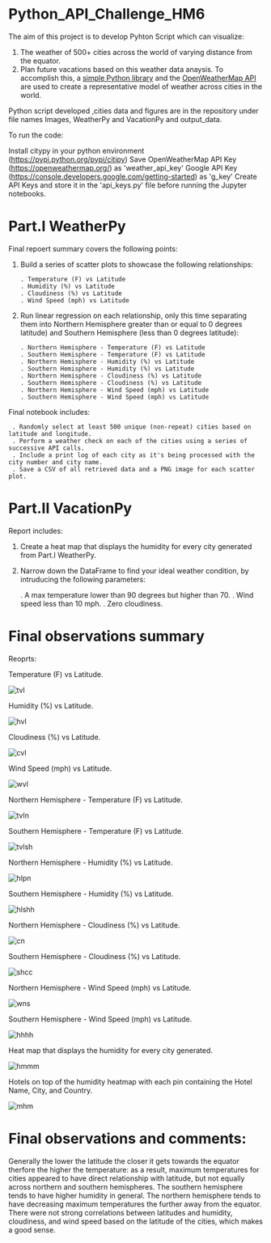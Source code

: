 # Python_API_Challenge_HM6

The aim of this project is to develop Pyhton Script which can visualize:
1. The weather of 500+ cities across the world of varying distance from the equator.
2. Plan future vacations based on this weather data anaysis.
To accomplish this, a [simple Python library](https://pypi.org/project/citipy/) and the [OpenWeatherMap API](https://openweathermap.org/api) are used to create a representative model of weather across cities in the world.

Python script developed ,cities data and figures are in the repository under file names Images, WeatherPy and VacationPy and output_data.

To run the code:

Install citypy in your python environment (https://pypi.python.org/pypi/citipy)
Save OpenWeatherMap API Key (https://openweathermap.org/) as 'weather_api_key'
Google API Key (https://console.developers.google.com/getting-started) as 'g_key'
Create API Keys and store it in the 'api_keys.py' file before running the Jupyter notebooks.

# Part.I  WeatherPy

Final repoert summary covers the following points:

1. Build a series of scatter plots to showcase the following relationships:

       . Temperature (F) vs Latitude
       . Humidity (%) vs Latitude
       . Cloudiness (%) vs Latitude
       . Wind Speed (mph) vs Latitude
       
2. Run linear regression on each relationship, only this time separating them into Northern Hemisphere greater than or equal to 0 degrees latitude) and Southern      Hemisphere (less than 0 degrees latitude):

       . Northern Hemisphere - Temperature (F) vs Latitude
       . Southern Hemisphere - Temperature (F) vs Latitude
       . Northern Hemisphere - Humidity (%) vs Latitude
       . Southern Hemisphere - Humidity (%) vs Latitude
       . Northern Hemisphere - Cloudiness (%) vs Latitude
       . Southern Hemisphere - Cloudiness (%) vs Latitude
       . Northern Hemisphere - Wind Speed (mph) vs Latitude
       . Southern Hemisphere - Wind Speed (mph) vs Latitude
      

Final notebook includes:

     . Randomly select at least 500 unique (non-repeat) cities based on latitude and longitude.
     . Perform a weather check on each of the cities using a series of successive API calls.
     . Include a print log of each city as it's being processed with the city number and city name.
     . Save a CSV of all retrieved data and a PNG image for each scatter plot.

# Part.II VacationPy

Report includes:

1. Create a heat map that displays the humidity for every city generated from Part.I WeatherPy.

2. Narrow down the DataFrame to find your ideal weather condition, by intruducing the following parameters:

    . A max temperature lower than 90 degrees but higher than 70.
    . Wind speed less than 10 mph.
    . Zero cloudiness.
    
# Final observations summary

Reoprts:

Temperature (F) vs Latitude.

![tvl](https://user-images.githubusercontent.com/84547558/152062547-5444d87e-e639-4129-aa0c-23c050f539f6.png)

    
 Humidity (%) vs Latitude.
 
![hvl](https://user-images.githubusercontent.com/84547558/152062807-af960fe0-6074-42ce-bf31-26347c1b5074.png)

Cloudiness (%) vs Latitude.

![cvl](https://user-images.githubusercontent.com/84547558/152062943-621ebb4a-144c-4829-aea1-64e44c01a2aa.png)

Wind Speed (mph) vs Latitude.

![wvl](https://user-images.githubusercontent.com/84547558/152063035-8b00ee76-400b-4861-b7cb-73efc11b1871.png)

 Northern Hemisphere - Temperature (F) vs Latitude.
 
 ![tvln](https://user-images.githubusercontent.com/84547558/152063154-86fff225-c514-417c-96d9-e305ef486d3c.png)

 Southern Hemisphere - Temperature (F) vs Latitude.
 
 ![tvlsh](https://user-images.githubusercontent.com/84547558/152063246-331018cc-d22c-40d5-a8d8-9d9607e82514.png)

 Northern Hemisphere - Humidity (%) vs Latitude.
 
![hlpn](https://user-images.githubusercontent.com/84547558/152063410-1d10f73e-83b1-4e17-8119-2c0f3ba48e5f.png)

 Southern Hemisphere - Humidity (%) vs Latitude.
 
 ![hlshh](https://user-images.githubusercontent.com/84547558/152063527-a76b8fc7-a9ab-47fd-b6f3-2e51e0f0297d.png)

 Northern Hemisphere - Cloudiness (%) vs Latitude.
 
 ![cn](https://user-images.githubusercontent.com/84547558/152063656-e6f553a4-ee13-4bf6-a66b-7441786a408f.png)
 
 Southern Hemisphere - Cloudiness (%) vs Latitude.
 
![shcc](https://user-images.githubusercontent.com/84547558/152063865-80dc4aaa-d21c-40d5-adbf-600ebdfd810d.png)

 Northern Hemisphere - Wind Speed (mph) vs Latitude.
 
 ![wns](https://user-images.githubusercontent.com/84547558/152064022-49ed22e4-aebd-42e1-9e91-13f19aec9ec7.png)
 
 Southern Hemisphere - Wind Speed (mph) vs Latitude.
 
![hhhh](https://user-images.githubusercontent.com/84547558/152064104-73183bfb-fe48-4eb7-ab34-0078af000e24.png)

Heat map that displays the humidity for every city generated.

![hmmm](https://user-images.githubusercontent.com/84547558/152066485-412653b8-0649-4f6f-bd0f-44cb87885d9d.png)

Hotels on top of the humidity heatmap with each pin containing the Hotel Name, City, and Country.

![mhm](https://user-images.githubusercontent.com/84547558/152066649-836a7649-37df-4cdf-83bc-ffc05595b810.png)



# Final observations and comments:

Generally the lower the latitude the closer it gets towards the equator therfore the higher the temperature: as a result, maximum temperatures for cities appeared to have direct relationship with latitude, but not equally across northern and southern hemispheres. The southern hemisphere tends to have higher humidity in general. The northern hemisphere tends to have decreasing maximum temperatures the further away from the equator. There were not strong correlations between latitudes and humidity, cloudiness, and wind speed based on the latitude of the cities, which makes a good sense.




